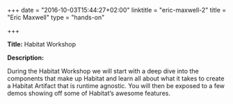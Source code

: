 +++
date = "2016-10-03T15:44:27+02:00"
linktitle = "eric-maxwell-2"
title = "Eric Maxwell"
type = "hands-on"

+++

<div class="span-15  ">
  <div class="span-15  last ">
  <p><strong>Title:</strong>
Habitat Workshop
</p>

<p><strong>Description:</strong></p>

<p>
During the Habitat Workshop we will start with a deep dive into the components that make up Habitat and learn all about what it takes to create a Habitat Artifact that is runtime agnostic. You will then be exposed to a few demos showing off some of Habitat’s awesome features.
</p>
<p>

  </div>
</div>

